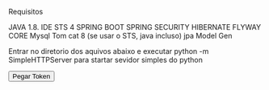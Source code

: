 
Requisitos

JAVA 1.8.
IDE STS 4
SPRING BOOT
SPRING SECURITY
HIBERNATE
FLYWAY CORE
Mysql
Tom cat 8 (se usar o STS, java incluso)
jpa Model Gen


Entrar no diretorio dos aquivos abaixo  e executar python -m SimpleHTTPServer para startar sevidor simples do python

<html>
  <body>
    <button onclick="enviar()">Pegar Token</button>
    <script>
	      function printResponse(){
	      console.log(this.responseText);	
        }
        function enviar(){

          var req = new XMLHttpRequest();
          req.addEventListener("load", printResponse);
          req.open("POST", "http://localhost:8080/oauth/token");
          req.setRequestHeader("Authorization", "Basic YW5ndWxhcjpAbmd1bEByMA==");
          req.setRequestHeader("Content-Type", "application/x-www-form-urlencoded");
          req.send("client_id=angular&username=admin&password=admin&grant_type=password");
        }
    </script>
</body>
</html> 


<html>
    <body>
        <button onclick="buscar()">Buscar Categorias</button>
        <script>
	          function printResponse(){
	          console.log(this.responseText);	
          }
             function buscar(){
              var req = new XMLHttpRequest();
              req.addEventListener("load", printResponse);
              req.open("GET", "http://localhost:8080/professores");
              req.send();
          }
        </script>
</body>
</html>


